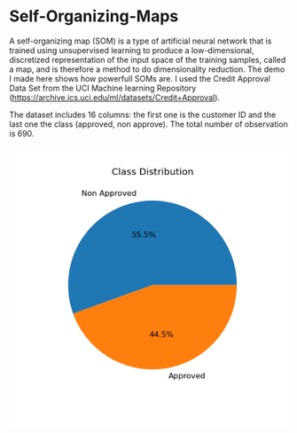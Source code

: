 # Self-Organizing-Maps
A self-organizing map (SOM) is a type of artificial neural network that is trained using unsupervised learning to produce a low-dimensional, discretized representation of the input space of the training samples, called a map, and is therefore a method to do dimensionality reduction. The demo I made here shows how powerfull SOMs are. I used the Credit Approval Data Set from the UCI Machine learning Repository (https://archive.ics.uci.edu/ml/datasets/Credit+Approval). 

The dataset includes 16 columns: the first one is the customer ID and the last one the class (approved, non approve). The total number of observation is 690. 

![alt text](https://github.com/Gianl-msi/Self-Organizing-Maps/blob/main/Images/pie.png)

